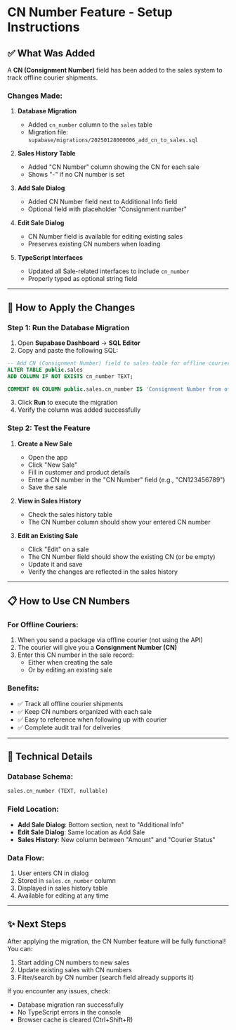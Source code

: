 # CN Number Feature - Setup Instructions

## ✅ What Was Added

A **CN (Consignment Number)** field has been added to the sales system to track offline courier shipments.

### Changes Made:

1. **Database Migration** 
   - Added `cn_number` column to the `sales` table
   - Migration file: `supabase/migrations/20250128000006_add_cn_to_sales.sql`

2. **Sales History Table**
   - Added "CN Number" column showing the CN for each sale
   - Shows "-" if no CN number is set

3. **Add Sale Dialog**
   - Added CN Number field next to Additional Info field
   - Optional field with placeholder "Consignment number"

4. **Edit Sale Dialog**
   - CN Number field is available for editing existing sales
   - Preserves existing CN numbers when loading

5. **TypeScript Interfaces**
   - Updated all Sale-related interfaces to include `cn_number`
   - Properly typed as optional string field

---

## 🚀 How to Apply the Changes

### Step 1: Run the Database Migration

1. Open **Supabase Dashboard** → **SQL Editor**
2. Copy and paste the following SQL:

```sql
-- Add CN (Consignment Number) field to sales table for offline courier tracking
ALTER TABLE public.sales 
ADD COLUMN IF NOT EXISTS cn_number TEXT;

COMMENT ON COLUMN public.sales.cn_number IS 'Consignment Number from offline courier (manually entered)';
```

3. Click **Run** to execute the migration
4. Verify the column was added successfully

### Step 2: Test the Feature

1. **Create a New Sale**
   - Open the app
   - Click "New Sale"
   - Fill in customer and product details
   - Enter a CN number in the "CN Number" field (e.g., "CN123456789")
   - Save the sale

2. **View in Sales History**
   - Check the sales history table
   - The CN Number column should show your entered CN number

3. **Edit an Existing Sale**
   - Click "Edit" on a sale
   - The CN Number field should show the existing CN (or be empty)
   - Update it and save
   - Verify the changes are reflected in the sales history

---

## 📋 How to Use CN Numbers

### For Offline Couriers:

1. When you send a package via offline courier (not using the API)
2. The courier will give you a **Consignment Number (CN)**
3. Enter this CN number in the sale record:
   - Either when creating the sale
   - Or by editing an existing sale

### Benefits:

- ✅ Track all offline courier shipments
- ✅ Keep CN numbers organized with each sale
- ✅ Easy to reference when following up with courier
- ✅ Complete audit trail for deliveries

---

## 🔧 Technical Details

### Database Schema:
```sql
sales.cn_number (TEXT, nullable)
```

### Field Location:
- **Add Sale Dialog**: Bottom section, next to "Additional Info"
- **Edit Sale Dialog**: Same location as Add Sale
- **Sales History**: New column between "Amount" and "Courier Status"

### Data Flow:
1. User enters CN in dialog
2. Stored in `sales.cn_number` column
3. Displayed in sales history table
4. Available for editing at any time

---

## ✨ Next Steps

After applying the migration, the CN Number feature will be fully functional! You can:

1. Start adding CN numbers to new sales
2. Update existing sales with CN numbers
3. Filter/search by CN number (search field already supports it)

If you encounter any issues, check:
- Database migration ran successfully
- No TypeScript errors in the console
- Browser cache is cleared (Ctrl+Shift+R)


